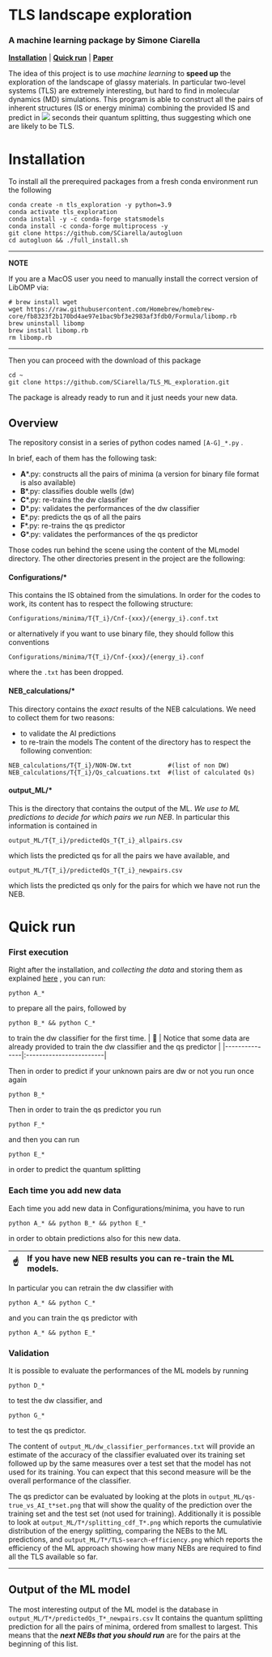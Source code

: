# TLS landscape exploration

### A machine learning package by Simone Ciarella
[**Installation**](#Installation)
| [**Quick run**](#Quick-run)
| [**Paper**](https://arxiv.org/pdf/111.pdf)



The idea of this project is to use *machine learning* to **speed up** the exploration of the landscape of glassy materials.
In particular two-level systems (TLS) are extremely interesting, but hard to find in molecular dynamics (MD) simulations.
This program is able to construct all the pairs of inherent structures (IS or energy minima) combining the provided IS and predict in <img src="https://latex.codecogs.com/svg.image?10^{-5}" /> seconds their quantum splitting, thus suggesting which one are likely to be TLS.


# Installation

To install all the prerequired packages from a fresh conda environment run the following
```
conda create -n tls_exploration -y python=3.9
conda activate tls_exploration
conda install -y -c conda-forge statsmodels
conda install -c conda-forge multiprocess -y
git clone https://github.com/SCiarella/autogluon
cd autogluon && ./full_install.sh
```

---
**NOTE**

If you are a MacOS user you need to manually install the correct version of LibOMP via:
```
# brew install wget
wget https://raw.githubusercontent.com/Homebrew/homebrew-core/fb8323f2b170bd4ae97e1bac9bf3e2983af3fdb0/Formula/libomp.rb
brew uninstall libomp
brew install libomp.rb
rm libomp.rb
```

---

Then you can proceed with the download of this package
```
cd ~
git clone https://github.com/SCiarella/TLS_ML_exploration.git
```

The package is already ready to run and it just needs your new data. 


## Overview

The repository consist in a series of python codes named `[A-G]_*.py` . 

In brief, each of them has the following task:
* **A**\*.py:  constructs all the pairs of minima (a version for binary file format is also available)
* **B**\*.py:  classifies double wells (dw)
* **C**\*.py:  re-trains the dw classifier
* **D**\*.py:  validates the performances of the dw classifier
* **E**\*.py:  predicts the qs of all the pairs
* **F**\*.py:  re-trains the qs predictor
* **G**\*.py:  validates the performances of the qs predictor

Those codes run behind the scene using the content of the MLmodel directory.
The other directories present in the project are the following:

#### Configurations/*
This contains the IS obtained from the simulations. In order for the codes to work, its content has to respect the following structure:
```
Configurations/minima/T{T_i}/Cnf-{xxx}/{energy_i}.conf.txt
```
or alternatively if you want to use binary file, they should follow this conventions 
```
Configurations/minima/T{T_i}/Cnf-{xxx}/{energy_i}.conf
```
where the `.txt` has been dropped.


#### NEB_calculations/*
This directory contains the *exact* results of the NEB calculations. We need to collect them for two reasons: 
* to validate the AI predictions 
* to re-train the models
The content of the directory has to respect the following convention:
```
NEB_calculations/T{T_i}/NON-DW.txt   		#(list of non DW)
NEB_calculations/T{T_i}/Qs_calcuations.txt 	#(list of calculated Qs)
```

#### output_ML/*
This is the directory that contains the output of the ML. 
*We use to ML predictions to decide for which pairs we run NEB*. In particular this information is contained in 
```
output_ML/T{T_i}/predictedQs_T{T_i}_allpairs.csv 	
```
which lists the predicted qs for all the pairs we have available, and
```
output_ML/T{T_i}/predictedQs_T{T_i}_newpairs.csv 	
```
which lists the predicted qs only for the pairs for which we have not run the NEB.


# Quick run

### First execution
Right after the installation, and *collecting the data* and storing them as explained [here](#Overview) , you can run:
```
python A_*
```
to prepare all the pairs, followed by
```
python B_* && python C_* 
```
to train the dw classifier for the first time.
| :memo:        | Notice that some data are already provided to train the dw classifier and the qs predictor       |
|---------------|:------------------------|

Then in order to predict if your unknown pairs are dw or not you run once again
```
python B_* 
```

Then in order to train the qs predictor you run
```
python F_* 
```
and then you can run
```
python E_* 
```
in order to predict the quantum splitting


### Each time you add new data
Each time you add new data in Configurations/minima, you have to run

```
python A_* && python B_* && python E_* 
```
in order to obtain predictions also for this new data.


| :point_up:        | If you have new NEB results you can **re-train the ML models**. |
|---------------|:------------------------|

In particular you can retrain the dw classifier with
```
python A_* && python C_* 
```
and you can train the qs predictor with
```
python A_* && python E_* 
```

### Validation
It is possible to evaluate the performances of the ML models by running
```
python D_* 
```
to test the dw classifier, and
```
python G_* 
```
to test the qs predictor.

The content of `output_ML/dw_classifier_performances.txt` will provide an estimate of the accuracy of the classifier evaluated over its training set followed up by the same measures over a test set that the model has not used for its training. You can expect that this second measure will be the overall performance of the classifier.

The qs predictor can be evaluated by looking at the plots in `output_ML/qs-true_vs_AI_t*set.png` that will show the quality of the prediction over the training set and the test set (not used for training).
Additionally it is possible to look at `output_ML/T*/splitting_cdf_T*.png` which reports the cumulativie distribution of the energy splitting, comparing the NEBs to the ML predictions, and `output_ML/T*/TLS-search-efficiency.png` which reports the efficiency of the ML approach showing how many NEBs are required to find all the TLS available so far.

---
## Output of the ML model
The most interesting output of the ML model is the database in `output_ML/T*/predictedQs_T*_newpairs.csv`
It contains the quantum splitting prediction for all the pairs of minima, ordered from smallest to largest.
This means that the **_next NEBs that you should run_** are for the pairs at the beginning of this list.
